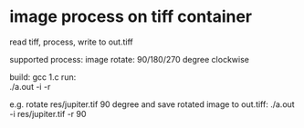 image process on tiff container
====

read tiff, process, write to out.tiff

supported process: 
image rotate: 90/180/270 degree clockwise

build: 
	gcc 1.c
run:   
	./a.out -i <filename> -r <number>

e.g. rotate res/jupiter.tif 90 degree and save rotated image to out.tiff:
	./a.out -i res/jupiter.tif -r 90
